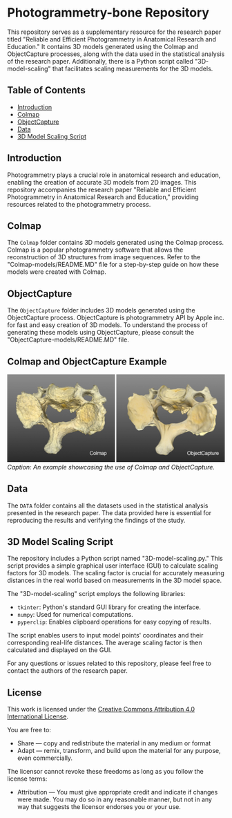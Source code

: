# Photogrammetry-bone Repository

This repository serves as a supplementary resource for the research paper titled "Reliable and Efficient Photogrammetry in Anatomical Research and Education." It contains 3D models generated using the Colmap and ObjectCapture processes, along with the data used in the statistical analysis of the research paper. Additionally, there is a Python script called "3D-model-scaling" that facilitates scaling measurements for the 3D models.

## Table of Contents

- [Introduction](#introduction)
- [Colmap](#colmap)
- [ObjectCapture](#objectcapture)
- [Data](#data)
- [3D Model Scaling Script](#3d-model-scaling-app)

## Introduction

Photogrammetry plays a crucial role in anatomical research and education, enabling the creation of accurate 3D models from 2D images. This repository accompanies the research paper "Reliable and Efficient Photogrammetry in Anatomical Research and Education," providing resources related to the photogrammetry process.

## Colmap

The `Colmap` folder contains 3D models generated using the Colmap process. Colmap is a popular photogrammetry software that allows the reconstruction of 3D structures from image sequences. Refer to the "Colmap-models/README.MD" file for a step-by-step guide on how these models were created with Colmap.

## ObjectCapture

The `ObjectCapture` folder includes 3D models generated using the ObjectCapture process. ObjectCapture is photogrammetry API by Apple inc. for fast and easy creation of 3D models. To understand the process of generating these models using ObjectCapture, please consult the "ObjectCapture-models/README.MD" file.

## Colmap and ObjectCapture Example

![Colmap and ObjectCapture Example](Screenshots/Colmap-ObjectCapure-example.jpg)
*Caption: An example showcasing the use of Colmap and ObjectCapture.*

## Data

The `DATA` folder contains all the datasets used in the statistical analysis presented in the research paper. The data provided here is essential for reproducing the results and verifying the findings of the study.

## 3D Model Scaling Script

The repository includes a Python script named "3D-model-scaling.py." This script provides a simple graphical user interface (GUI) to calculate scaling factors for 3D models. The scaling factor is crucial for accurately measuring distances in the real world based on measurements in the 3D model space.

The "3D-model-scaling" script employs the following libraries:

- `tkinter`: Python's standard GUI library for creating the interface.
- `numpy`: Used for numerical computations.
- `pyperclip`: Enables clipboard operations for easy copying of results.

The script enables users to input model points' coordinates and their corresponding real-life distances. The average scaling factor is then calculated and displayed on the GUI.


For any questions or issues related to this repository, please feel free to contact the authors of the research paper.

## License

This work is licensed under the [Creative Commons Attribution 4.0 International License](https://creativecommons.org/licenses/by/4.0/).

You are free to:

- Share — copy and redistribute the material in any medium or format
- Adapt — remix, transform, and build upon the material for any purpose, even commercially.

The licensor cannot revoke these freedoms as long as you follow the license terms:

- Attribution — You must give appropriate credit and indicate if changes were made. You may do so in any reasonable manner, but not in any way that suggests the licensor endorses you or your use.